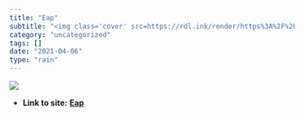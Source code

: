 ```yaml
---
title: "Eap"
subtitle: "<img class='cover' src=https://rdl.ink/render/https%3A%2F%2Frmarcus.info%2Feap>"
category: "uncategorized"
tags: []
date: "2021-04-06"
type: "rain"
---
```

<img class="cover" src=https://rdl.ink/render/https%3A%2F%2Frmarcus.info%2Feap>


* **Link to site:** **[Eap](https://rmarcus.info/eap)**